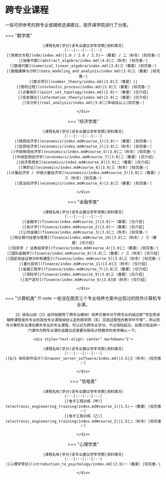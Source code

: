 # 跨专业课程

一些可供参考的跨专业或辅修选课建议，按开课学院进行了分类。

<style>
.md-typeset table:not([class]) th {
    min-width: 1em;
}
</style>

=== "数学类"
    <div style="text-align: center" markdown="1">

    |课程名称|学分|该专业建议学年学期|资料情况|
    |:--|:--|:--|:--|
    |[常微分方程](ode/index.md)|1.0 / 2.0 / 3.5|一（春夏）/ 二（秋冬）|较完善✅|
    |[抽象代数](abstract_algebra/index.md)|4.0|二（秋冬）|较完善✅|
    |[数值代数](numerical_linear_algebra/index.md)|3.0|三（春夏）|较完善✅|
    |[数据建模与分析](data_modeling_and_analysis/index.md)|3.0|三（春夏）|较完善✅|
    |[数论导引](number_theory/index.md)|3.0|三（春夏）||
    |[随机过程](stochastic_process/index.md)|3.0|三（春夏）|较完善✅|
    |[点集拓扑](point_set_topology/index.md)|2.0|一（春夏）|仅介绍|
    |[信息理论](information_theory/index.md)|2.0|二（春夏）|仅介绍|
    |[实分析](real_analysis/index.md)|3.0|二年级及以上|较完善✅|
    
    </div>

=== "经济学类"
    <div style="text-align: center" markdown="1">

    |课程名称|学分|该专业建议学年学期|资料情况|
    |:--|:--|:--|:--|
    |[微观经济学](economics/index.md#course_1)|3.0|一（春夏）|较完善✅|
    |[宏观经济学](economics/index.md#course_2)|3.0|二（秋冬）|较完善✅|
    |[中级微观经济学](economics/index.md#course_5)|3.0|二（秋冬）|较完善✅|
    |[中级宏观经济学](economics/index.md#course_7)|3.0|二（春夏）|仅介绍|
    |[经济思想史](economics/index.md#course_8)|3.0|二（春夏）|仅介绍|
    |[博弈论](economics/index.md#course_6)|3.0|三（秋冬）|较完善✅|
    |[计量经济学 / 中级计量经济学](economics/index.md#course_3)|3.0|二（春夏）/ 三（秋冬）|较完善✅|
    |[政治经济学](economics/index.md#course_4)|3.0|三（春夏）|较完善✅|

    </div>

=== "金融学类"
    <div style="text-align: center" markdown="1">

    |课程名称|学分|该专业建议学年学期|资料情况|
    |:--|:--|:--|:--|
    |[金融学](finance/index.md#course_1)|3.0|一（春夏）|仅介绍|
    |[会计学](finance/index.md#course_2)|3.0|一（春夏）|仅介绍|
    |[公司金融](finance/index.md#course_3)|3.0|二（秋冬）|较完善✅|
    |[商业银行经营与管理](finance/index.md#course_10)|3.0|二（秋冬）/ 三（春夏）|仅介绍|
    |[投资学 / 证券投资学](finance/index.md#course_4)|3.0|二（春夏）|较完善✅|
    |[国际金融学](finance/index.md#course_8)|3.0|二（春夏）/ 三（秋冬）|仅介绍|
    |[固定收益证券分析和模型](finance/index.md#course_5)|3.0|三（秋冬）|较完善✅|
    |[量化投资](finance/index.md#course_11)|3.0|三（秋冬）|仅介绍|
    |[金融工程学](finance/index.md#course_7)|3.0|三（春夏）|仅介绍|
    |[保险学](finance/index.md#course_9)|3.0|三（春夏）|仅介绍|
    |[资产定价](finance/index.md#course_6)|3.0|四（秋冬）|仅介绍|

    </div>

=== "计算机类"
    !!! note
        一些没在图灵三个专业培养方案中出现过的院外计算机专业课。

        22 级及以前（23 级开始删除了跨专业模块）培养方案中对于跨专业的描述是“学生修读辅修课程或外专业的其他专业课程或经认定的跨学院（系）完成过程性的教学环节等“，所以院外计算机专业课也算外专业的专业课程，可以记为跨专业学分。不过保险起见，如果只有这样一门课作为跨专业课的话建议还是要先联系计院教学科老师确认一下。
    
    <div style="text-align: center" markdown="1">

    |课程名称|学分|该专业建议学年学期|资料情况|
    |:--|:--|:--|:--|
    |[B/S 体系软件设计](browser_server_software/index.md)|3.5|三（秋冬）|较完善✅|

    </div>

=== "信电类"
    <div style="text-align: center" markdown="1">

    |课程名称|学分|该专业建议学年学期|资料情况|
    |:--|:--|:--|:--|
    |[电子工程训练（甲）](electronic_engineering_training/index.md#course_1)|1.5|一（春夏）|较完善✅|
    |[电子工程训练（乙）](electronic_engineering_training/index.md#course_2)|1.5|二（秋冬）|较完善✅|

    </div>

=== "心理学类"
    <div style="text-align: center" markdown="1">

    |课程名称|学分|该专业建议学年学期|资料情况|
    |:--|:--|:--|:--|
    |[心理学导论](introduction_to_psychology/index.md)|2.0|一（春夏）|较完善✅|

    </div>
